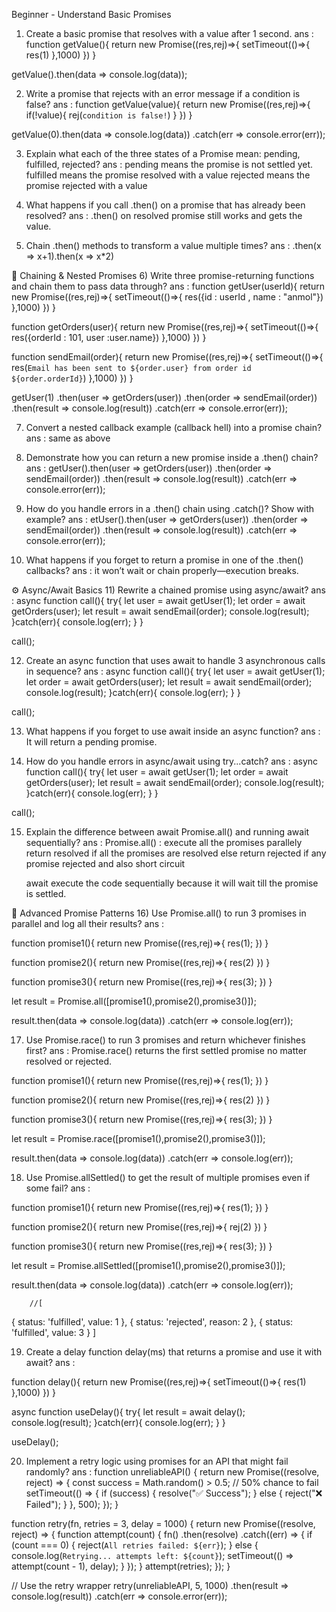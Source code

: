 Beginner - Understand Basic Promises
1) Create a basic promise that resolves with a value after 1 second.
ans :
 function getValue(){
    return new Promise((res,rej)=>{
        setTimeout(()=>{
             res(1)
        },1000)
    })
}

getValue().then(data => console.log(data));

2) Write a promise that rejects with an error message if a condition is false?
ans : function getValue(value){
    return new Promise((res,rej)=>{
        if(!value){
            rej(`condition is false!`)
        }
    })
}

getValue(0).then(data => console.log(data))
           .catch(err => console.error(err));

3) Explain what each of the three states of a Promise mean: pending, fulfilled, rejected?
ans : pending means the promise is not settled yet.
      fulfilled means the promise resolved with a value
      rejected means the promise rejected with a value

4) What happens if you call .then() on a promise that has already been resolved?
ans : .then() on resolved promise still works and gets the value.

5) Chain .then() methods to transform a value multiple times?
ans :  .then(x => x+1).then(x => x*2)

🔁 Chaining & Nested Promises
6) Write three promise-returning functions and chain them to pass data through?
ans : function getUser(userId){
    return new Promise((res,rej)=>{
        setTimeout(()=>{
            res({id : userId , name : "anmol"})
        },1000)
    })
}

function getOrders(user){
    return new Promise((res,rej)=>{
        setTimeout(()=>{
            res({orderId : 101, user :user.name})
        },1000)
    })
}

function sendEmail(order){
    return new Promise((res,rej)=>{
        setTimeout(()=>{
            res(`Email has been sent to ${order.user} from order id ${order.orderId}`)
        },1000)
    })
}



getUser(1)
    .then(user => getOrders(user))
    .then(order => sendEmail(order))
    .then(result => console.log(result))
    .catch(err => console.error(err));

7) Convert a nested callback example (callback hell) into a promise chain?
ans : same as above

8) Demonstrate how you can return a new promise inside a .then() chain?
ans : getUser().then(user => getOrders(user))
               .then(order => sendEmail(order))
               .then(result => console.log(result))
               .catch(err => console.error(err));

9) How do you handle errors in a .then() chain using .catch()? Show with example?
ans : etUser().then(user => getOrders(user))
               .then(order => sendEmail(order))
               .then(result => console.log(result))
               .catch(err => console.error(err));

10) What happens if you forget to return a promise in one of the .then() callbacks?
ans :  it won’t wait or chain properly—execution breaks.

⚙️ Async/Await Basics
11) Rewrite a chained promise using async/await?
ans : async function call(){
    try{
        let user = await getUser(1);
        let order = await getOrders(user);
        let result = await sendEmail(order);
        console.log(result);
    }catch(err){
        console.log(err);
    }
}

call();

12) Create an async function that uses await to handle 3 asynchronous calls in sequence?
ans : async function call(){
    try{
        let user = await getUser(1);
        let order = await getOrders(user);
        let result = await sendEmail(order);
        console.log(result);
    }catch(err){
        console.log(err);
    }
}

call();

13) What happens if you forget to use await inside an async function?
ans : It will return a pending promise.

14) How do you handle errors in async/await using try...catch?
ans : async function call(){
    try{
        let user = await getUser(1);
        let order = await getOrders(user);
        let result = await sendEmail(order);
        console.log(result);
    }catch(err){
        console.log(err);
    }
}

call();

15) Explain the difference between await Promise.all() and running await sequentially?
ans : Promise.all() : execute all the promises parallely return resolved if all the promises are resolved else
                      return rejected if any promise rejected and also short circuit

      await execute the code sequentially because it will wait till the promise is settled.

🧠 Advanced Promise Patterns
16) Use Promise.all() to run 3 promises in parallel and log all their results?
ans : 

function promise1(){
    return new Promise((res,rej)=>{
        res(1);
    })
}

function promise2(){
    return new Promise((res,rej)=>{
        res(2)
    })
}

function promise3(){
    return new Promise((res,rej)=>{
        res(3);
    })
}


let result = Promise.all([promise1(),promise2(),promise3()]);

  result.then(data => console.log(data))
        .catch(err => console.log(err));

17) Use Promise.race() to run 3 promises and return whichever finishes first?
ans : Promise.race() returns the first settled promise no matter resolved or rejected.
   


function promise1(){
    return new Promise((res,rej)=>{
        res(1);
    })
}

function promise2(){
    return new Promise((res,rej)=>{
        res(2)
    })
}

function promise3(){
    return new Promise((res,rej)=>{
        res(3);
    })
}


let result = Promise.race([promise1(),promise2(),promise3()]);

  result.then(data => console.log(data))
        .catch(err => console.log(err));

18) Use Promise.allSettled() to get the result of multiple promises even if some fail?
ans : 

function promise1(){
    return new Promise((res,rej)=>{
        res(1);
    })
}

function promise2(){
    return new Promise((res,rej)=>{
        rej(2)
    })
}

function promise3(){
    return new Promise((res,rej)=>{
        res(3);
    })
}


let result = Promise.allSettled([promise1(),promise2(),promise3()]);

  result.then(data => console.log(data))
        .catch(err => console.log(err));   

        //[
  { status: 'fulfilled', value: 1 },
  { status: 'rejected', reason: 2 },
  { status: 'fulfilled', value: 3 }
]

19) Create a delay function delay(ms) that returns a promise and use it with await?
ans : 

function delay(){
    return new Promise((res,rej)=>{
        setTimeout(()=>{
            res(1)
        },1000)
    })
}


async function useDelay(){
    try{
        let result = await delay();
        console.log(result);
    }catch(err){
        console.log(err);
    }
}

useDelay();

20) Implement a retry logic using promises for an API that might fail randomly?
ans : function unreliableAPI() {
    return new Promise((resolve, reject) => {
        const success = Math.random() > 0.5; // 50% chance to fail
        setTimeout(() => {
            if (success) {
                resolve("✅ Success");
            } else {
                reject("❌ Failed");
            }
        }, 500);
    });
}

function retry(fn, retries = 3, delay = 1000) {
    return new Promise((resolve, reject) => {
        function attempt(count) {
            fn()
                .then(resolve)
                .catch((err) => {
                    if (count === 0) {
                        reject(`All retries failed: ${err}`);
                    } else {
                        console.log(`Retrying... attempts left: ${count}`);
                        setTimeout(() => attempt(count - 1), delay);
                    }
                });
        }
        attempt(retries);
    });
}

// Use the retry wrapper
retry(unreliableAPI, 5, 1000)
    .then(result => console.log(result))
    .catch(err => console.error(err));
